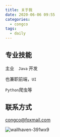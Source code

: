 ```yaml
---
title: 关于我
date: 2020-06-06 09:55
categories:
  - congco
tags:
  - daily
---
```


## 专业技能

主业　`Java` 开发

也兼职前端，`UI`

`Python`爬虫等

## 联系方式

congco@foxmail.com

![wallhaven-391wx9](https://gitee.com/snowyan/image/raw/master/1591411885_20200606105117360_1401991944.jpg)